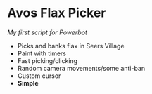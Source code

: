 <h1>Avos Flax Picker</h1>
<i>My first script for Powerbot</i>

<ul>
<li>Picks and banks flax in Seers Village</li>
<li>Paint with timers</li>
<li>Fast picking/clicking</li>
<li>Random camera movements/some anti-ban</li>
<li>Custom cursor</li>
<li><b>Simple</b></li>
</ul>

